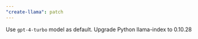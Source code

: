 ```yaml
---
"create-llama": patch
---
```


Use `gpt-4-turbo` model as default. Upgrade Python llama-index to 0.10.28
